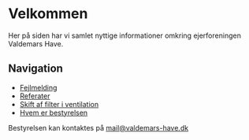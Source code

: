 # Velkommen

Her på siden har vi samlet nyttige informationer omkring ejerforeningen Valdemars Have.

## Navigation

* [Fejlmelding](/vicevaert)
* [Referater](/referater)
* [Skift af filter i ventilation](/filter)
* [Hvem er bestyrelsen](/bestyrelsen)


Bestyrelsen kan kontaktes på mail@valdemars-have.dk